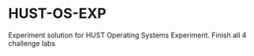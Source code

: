 # HUST-OS-EXP
Experiment solution for HUST Operating Systems Experiment. Finish all 4 challenge labs

